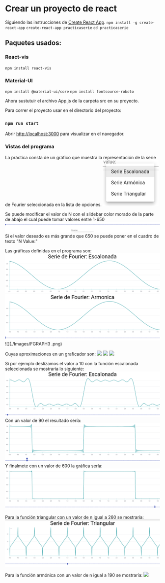 # Crear un proyecto de react

Siguiendo las instrucciones de [Create React App](https://github.com/facebook/create-react-app).
`npm install -g create-react-app`
`create-react-app practicaserie`
`cd practicaserie`

## Paquetes usados:
### React-vis
`npm install react-vis`

### Material-UI
`npm install @material-ui/core`
`npm install fontsource-roboto`

Ahora sustutuir el archivo App.js de la carpeta src en su proyecto.

Para correr el proyecto usar en el directorio del proyecto:
### `npm run start`

Abrir [http://localhost:3000](http://localhost:3000) para visualizar en el navegador.

### Vistas del programa
La práctica consta de un gráfico que muestra la representación de la serie de Fourier seleccionada en la lista de opciones.
![](./Images/FOPC.png)

 Se puede modificar el valor de N con el slidebar color morado de la parte de abajo el cual puede tomar valores entre 1-650
 ![](./Images/FCHVAL.png)
 Si el valor deseado es más grande que 650 se puede poner en el cuadro de texto "N Value:"
 
 Las gráficas definidas en el programa son:
 ![](./Images/FGRAPH1.png)
 ![](./Images/FGRAPH2.png)
 ![](./Images/FGRAPH3 .png)
 
 Cuyas aproximaciones en un graficador son:
 ![](./Images/ESCREAL.png)
 ![](./Images/ARMREAL.png)
 ![](./Images/TRGREAL.png)
 
Si por ejemplo deslizamos el valor a 10 con la función escalonada seleccionada se mostraria lo siguiente:
![](./Images/FESCV10.png)
Con un valor de 90 el resultado sería:
![](./Images/FESCV90.png)
Y finalmete con un valor de 600 la gráfica sería:
![](./Images/FESCV600.png)

Para la función triangular con un valor de n igual a 260 se mostraría:
![](./Images/FTRGV260.png)

Para la función armónica con un valor de n igual a 190 se mostraría:
![](./Images/FARMV190.png)
